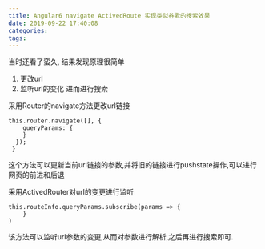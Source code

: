 ```yaml
---
title: Angular6 navigate ActivedRoute 实现类似谷歌的搜索效果
date: 2019-09-22 17:40:08
categories:
tags:
---
```


当时还看了蛮久, 结果发现原理很简单

1. 更改url
2. 监听url的变化 进而进行搜索

采用Router的navigate方法更改url链接

```
this.router.navigate([], {
    queryParams: {
    }
  });
 }
```

这个方法可以更新当前url链接的参数,并将旧的链接进行pushstate操作,可以进行网页的前进和后退

采用ActivedRouter对url的变更进行监听

```
this.routeInfo.queryParams.subscribe(params => {
    }
)
```

该方法可以监听url参数的变更,从而对参数进行解析,之后再进行搜索即可.